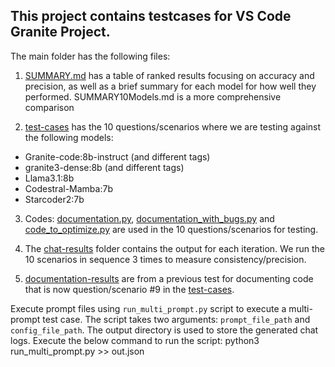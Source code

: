 ## This project contains testcases for VS Code Granite Project.

The main folder has the following files:

1. [SUMMARY.md](https://github.com/IBM-OSS-Support/Continue.dev-Granite-manual-test-cases/blob/main/SUMMARY.md) has a table of ranked results focusing on accuracy and precision, as well as a brief summary for each model for how well they performed.
   SUMMARY10Models.md is a more comprehensive comparison

3. [test-cases](https://github.com/IBM-OSS-Support/Continue.dev-Granite-manual-test-cases/blob/main/test-cases) has the 10 questions/scenarios where we are testing against the following models:

- Granite-code:8b-instruct (and different tags)
- granite3-dense:8b (and different tags)
- Llama3.1:8b
- Codestral-Mamba:7b
- Starcoder2:7b

3. Codes: [documentation.py](https://github.com/IBM-OSS-Support/Continue.dev-Granite-manual-test-cases/blob/main/documentation.py), [documentation_with_bugs.py](https://github.com/IBM-OSS-Support/Continue.dev-Granite-manual-test-cases/blob/main/documentation_with_bugs.py) and [code_to_optimize.py](https://github.com/IBM-OSS-Support/Continue.dev-Granite-manual-test-cases/blob/main/code_to_optimize.py) are used in the 10 questions/scenarios for testing.

4. The [chat-results](https://github.com/IBM-OSS-Support/Continue.dev-Granite-manual-test-cases/tree/main/chat-results) folder contains the output for each iteration. We run the 10 scenarios in sequence 3 times to measure consistency/precision.

5. [documentation-results](https://github.com/IBM-OSS-Support/Continue.dev-Granite-manual-test-cases/tree/main/documentation-results) are from a previous test for documenting code that is now question/scenario #9 in the [test-cases](https://github.com/IBM-OSS-Support/Continue.dev-Granite-manual-test-cases/blob/main/test-cases).

Execute prompt files using `run_multi_prompt.py` script to execute a multi-prompt test case. The script takes two arguments: `prompt_file_path` and `config_file_path`. The output directory is used to store the generated chat logs.
Execute the below command to run the script:
python3 run_multi_prompt.py >> out.json